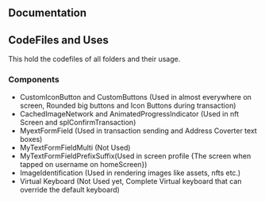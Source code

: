 ## Documentation


## CodeFiles and Uses

This hold the codefiles of all folders and their usage.

### Components

* CustomIconButton and CustomButtons (Used in almost everywhere on screen, Rounded big buttons and Icon Buttons during transaction)
* CachedImageNetwork and AnimatedProgressIndicator (Used in nft Screen and splConfirmTransaction) 
* MyextFormField (Used in transaction sending and Address Coverter text boxes)
* MyTextFormFieldMulti (Not Used)
* MyTextFormFieldPrefixSuffix(Used in screen profile {The screen when tapped on username on homeScreen})
* ImageIdentification (Used in rendering images like assets, nfts etc.)
* Virtual Keyboard (Not Used yet, Complete Virtual keyboard that can override the default keyboard)

